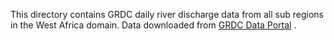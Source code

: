 This directory contains GRDC daily river discharge data from all sub regions in the West Africa domain. Data downloaded from [GRDC Data Portal](https://portal.grdc.bafg.de/applications/public.html?publicuser=PublicUser#dataDownload/Subregions) .
